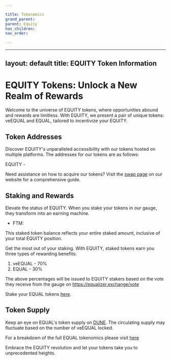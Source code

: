 ```yaml
---

title: Tokenomics
grand_parent:
parent: Equity
has_children:
nav_order:

---
```


---
layout: default
title: EQUITY Token Information
---

# EQUITY Tokens: Unlock a New Realm of Rewards

Welcome to the universe of EQUITY tokens, where opportunities abound and rewards are limitless. With EQUITY, we present a pair of unique tokens: veEQUAL and EQUAL, tailored to incentivize your EQUITY.

## Token Addresses

Discover EQUITY's unparalleled accessibility with our tokens hosted on multiple platforms. The addresses for our tokens are as follows:

EQUITY - 

Need assistance on how to acquire our tokens? Visit the [swap page](https://equalizer.exchange/swap) on our website for a comprehensive guide.

## Staking and Rewards

Elevate the status of EQUITY. When you stake your tokens in our gauge, they transform into an earning machine.

- FTM: 


This staked token balance reflects your entire staked amount, inclusive of your total EQUITY position.

Get the most out of your staking. With EQUITY, staked tokens earn you three types of rewarding benefits:

1. veEQUAL - 70%
2. EQUAL - 30%

The above percentages will be issued to EQUITY stakers based on the vote they receive from the gauge on https://equalizer.exchange/vote

Stake your EQUAL tokens [here](https://equalizer.exchange/liquidity).

## Token Supply

Keep an eye on EQUAL's token supply on [DUNE](https://dune.com/0xkhmer/equalizer-exchange). The circulating supply may fluctuate based on the number of veEQUAL locked.  

For a breakdown of the full EQUAL tokenomics please visit [here](https://docs.equalizer.exchange/tokenomics)  

Embrace the EQUITY revolution and let your tokens take you to unprecedented heights.
